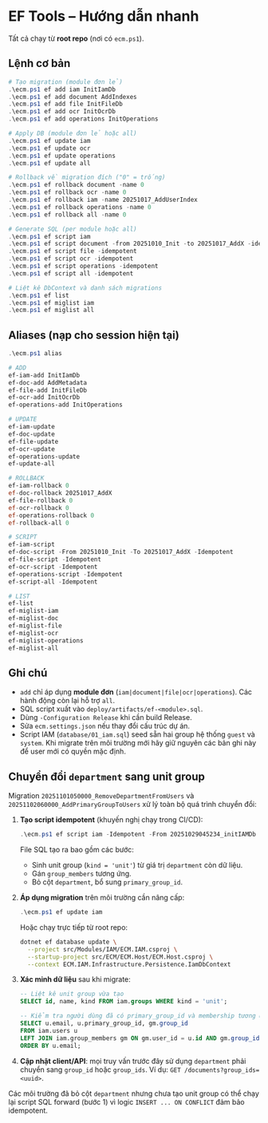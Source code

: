 # EF Tools – Hướng dẫn nhanh

Tất cả chạy từ **root repo** (nơi có `ecm.ps1`).

## Lệnh cơ bản

```powershell
# Tạo migration (module đơn lẻ)
.\ecm.ps1 ef add iam InitIamDb
.\ecm.ps1 ef add document AddIndexes
.\ecm.ps1 ef add file InitFileDb
.\ecm.ps1 ef add ocr InitOcrDb
.\ecm.ps1 ef add operations InitOperations

# Apply DB (module đơn lẻ hoặc all)
.\ecm.ps1 ef update iam
.\ecm.ps1 ef update ocr
.\ecm.ps1 ef update operations
.\ecm.ps1 ef update all

# Rollback về migration đích ("0" = trống)
.\ecm.ps1 ef rollback document -name 0
.\ecm.ps1 ef rollback ocr -name 0
.\ecm.ps1 ef rollback iam -name 20251017_AddUserIndex
.\ecm.ps1 ef rollback operations -name 0
.\ecm.ps1 ef rollback all -name 0

# Generate SQL (per module hoặc all)
.\ecm.ps1 ef script iam
.\ecm.ps1 ef script document -from 20251010_Init -to 20251017_AddX -idempotent
.\ecm.ps1 ef script file -idempotent
.\ecm.ps1 ef script ocr -idempotent
.\ecm.ps1 ef script operations -idempotent
.\ecm.ps1 ef script all -idempotent

# Liệt kê DbContext và danh sách migrations
.\ecm.ps1 ef list
.\ecm.ps1 ef miglist iam
.\ecm.ps1 ef miglist all
```

## Aliases (nạp cho session hiện tại)

```powershell
.\ecm.ps1 alias

# ADD
ef-iam-add InitIamDb
ef-doc-add AddMetadata
ef-file-add InitFileDb
ef-ocr-add InitOcrDb
ef-operations-add InitOperations

# UPDATE
ef-iam-update
ef-doc-update
ef-file-update
ef-ocr-update
ef-operations-update
ef-update-all

# ROLLBACK
ef-iam-rollback 0
ef-doc-rollback 20251017_AddX
ef-file-rollback 0
ef-ocr-rollback 0
ef-operations-rollback 0
ef-rollback-all 0

# SCRIPT
ef-iam-script
ef-doc-script -From 20251010_Init -To 20251017_AddX -Idempotent
ef-file-script -Idempotent
ef-ocr-script -Idempotent
ef-operations-script -Idempotent
ef-script-all -Idempotent

# LIST
ef-list
ef-miglist-iam
ef-miglist-doc
ef-miglist-file
ef-miglist-ocr
ef-miglist-operations
ef-miglist-all
```

## Ghi chú
- `add` chỉ áp dụng **module đơn** (`iam|document|file|ocr|operations`). Các hành động còn lại hỗ trợ `all`.
- SQL script xuất vào `deploy/artifacts/ef-<module>.sql`.
- Dùng `-Configuration Release` khi cần build Release.
- Sửa `ecm.settings.json` nếu thay đổi cấu trúc dự án.
- Script IAM (`database/01_iam.sql`) seed sẵn hai group hệ thống `guest` và `system`. Khi migrate trên môi trường mới hãy giữ nguyên các bản ghi này để user mới có quyền mặc định.

## Chuyển đổi `department` sang unit group

Migration `20251101050000_RemoveDepartmentFromUsers` và `20251102060000_AddPrimaryGroupToUsers` xử lý toàn bộ quá trình chuyển đổi:

1. **Tạo script idempotent** (khuyến nghị chạy trong CI/CD):

   ```powershell
   .\ecm.ps1 ef script iam -Idempotent -From 20251029045234_initIAMDb -To 20251102060000_AddPrimaryGroupToUsers > deploy/artifacts/ef-iam.sql
   ```

   File SQL tạo ra bao gồm các bước:
   - Sinh unit group (`kind = 'unit'`) từ giá trị `department` còn dữ liệu.
   - Gán `group_members` tương ứng.
   - Bỏ cột `department`, bổ sung `primary_group_id`.

2. **Áp dụng migration** trên môi trường cần nâng cấp:

   ```powershell
   .\ecm.ps1 ef update iam
   ```

   Hoặc chạy trực tiếp từ root repo:

   ```bash
   dotnet ef database update \
     --project src/Modules/IAM/ECM.IAM.csproj \
     --startup-project src/ECM/ECM.Host/ECM.Host.csproj \
     --context ECM.IAM.Infrastructure.Persistence.IamDbContext
   ```

3. **Xác minh dữ liệu** sau khi migrate:

   ```sql
   -- Liệt kê unit group vừa tạo
   SELECT id, name, kind FROM iam.groups WHERE kind = 'unit';

   -- Kiểm tra người dùng đã có primary_group_id và membership tương ứng
   SELECT u.email, u.primary_group_id, gm.group_id
   FROM iam.users u
   LEFT JOIN iam.group_members gm ON gm.user_id = u.id AND gm.group_id = u.primary_group_id
   ORDER BY u.email;
   ```

4. **Cập nhật client/API**: mọi truy vấn trước đây sử dụng `department` phải chuyển sang `group_id` hoặc `group_ids`. Ví dụ: `GET /documents?group_ids=<uuid>`.

Các môi trường đã bỏ cột `department` nhưng chưa tạo unit group có thể chạy lại script SQL forward (bước 1) vì logic `INSERT ... ON CONFLICT` đảm bảo idempotent.
